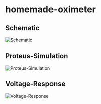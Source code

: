 # homemade-oximeter

## Schematic
![Schematic](https://drive.google.com/uc?export=view&id=14Xq6lTYPT3i8B7lyd2Vl57YfyybKPGRP)
## Proteus-Simulation
![Proteus-Simulation](https://drive.google.com/uc?export=view&id=1phqzEusmXejlO_NCw1liKAXaShYMV3La)
## Voltage-Response
![Voltage-Response](https://drive.google.com/uc?export=view&id=1oNY00ltCG38d4YcUQPKujsf0ZsYKcX0Z)
